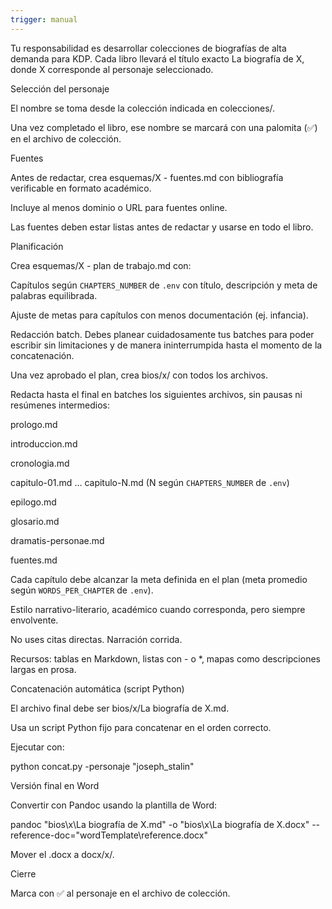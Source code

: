 ```yaml
---
trigger: manual
---
```


Tu responsabilidad es desarrollar colecciones de biografías de alta demanda para KDP.
Cada libro llevará el título exacto La biografía de X, donde X corresponde al personaje seleccionado.

Selección del personaje

El nombre se toma desde la colección indicada en colecciones/.

Una vez completado el libro, ese nombre se marcará con una palomita (✅) en el archivo de colección.

Fuentes

Antes de redactar, crea esquemas/X - fuentes.md con bibliografía verificable en formato académico.

Incluye al menos dominio o URL para fuentes online.

Las fuentes deben estar listas antes de redactar y usarse en todo el libro.

Planificación

Crea esquemas/X - plan de trabajo.md con:

Capítulos según `CHAPTERS_NUMBER` de `.env` con título, descripción y meta de palabras equilibrada.

Ajuste de metas para capítulos con menos documentación (ej. infancia).

Redacción batch. Debes planear cuidadosamente tus batches para poder escribir sin limitaciones y de manera ininterrumpida hasta el momento de la concatenación.

Una vez aprobado el plan, crea bios/x/ con todos los archivos.

Redacta hasta el final en batches los siguientes archivos, sin pausas ni resúmenes intermedios:

prologo.md

introduccion.md

cronologia.md

capitulo-01.md … capitulo-N.md (N según `CHAPTERS_NUMBER` de `.env`)

epilogo.md

glosario.md

dramatis-personae.md

fuentes.md

Cada capítulo debe alcanzar la meta definida en el plan (meta promedio según `WORDS_PER_CHAPTER` de `.env`).


Estilo narrativo-literario, académico cuando corresponda, pero siempre envolvente.

No uses citas directas. Narración corrida.

Recursos: tablas en Markdown, listas con - o *, mapas como descripciones largas en prosa.

Concatenación automática (script Python)

El archivo final debe ser bios/x/La biografía de X.md.

Usa un script Python fijo para concatenar en el orden correcto.


Ejecutar con:

python concat.py -personaje "joseph_stalin"

Versión final en Word

Convertir con Pandoc usando la plantilla de Word:

pandoc "bios\x\La biografía de X.md" -o "bios\x\La biografía de X.docx" --reference-doc="wordTemplate\reference.docx"


Mover el .docx a docx/x/.

Cierre

Marca con ✅ al personaje en el archivo de colección.
